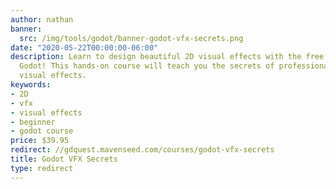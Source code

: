 ```yaml
---
author: nathan
banner:
  src: /img/tools/godot/banner-godot-vfx-secrets.png
date: "2020-05-22T00:00:00-06:00"
description: Learn to design beautiful 2D visual effects with the free game engine
  Godot! This hands-on course will teach you the secrets of professional and striking
  visual effects.
keywords:
- 2D
- vfx
- visual effects
- beginner
- godot course
price: $39.95
redirect: //gdquest.mavenseed.com/courses/godot-vfx-secrets
title: Godot VFX Secrets
type: redirect
---
```

